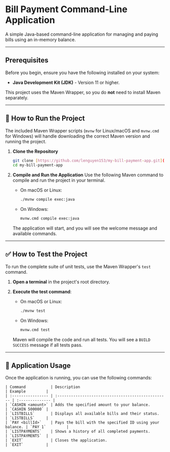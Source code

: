 # Bill Payment Command-Line Application

A simple Java-based command-line application for managing and paying bills using an in-memory balance.

---

## Prerequisites

Before you begin, ensure you have the following installed on your system:
* **Java Development Kit (JDK)** - Version 11 or higher.

This project uses the Maven Wrapper, so you do **not** need to install Maven separately.

---

## 🚀 How to Run the Project

The included Maven Wrapper scripts (`mvnw` for Linux/macOS and `mvnw.cmd` for Windows) will handle downloading the correct Maven version and running the project.

1.  **Clone the Repository**
    ```sh
    git clone [https://github.com/lenguyen153/my-bill-payment-app.git](https://github.com/lenguyen153/my-bill-payment-app.git)
    cd my-bill-payment-app
    ```

2.  **Compile and Run the Application**
    Use the following Maven command to compile and run the project in your terminal.

    * On macOS or Linux:
        ```sh
        ./mvnw compile exec:java
        ```
    * On Windows:
        ```sh
        mvnw.cmd compile exec:java
        ```

    The application will start, and you will see the welcome message and available commands.

---

## ✅ How to Test the Project

To run the complete suite of unit tests, use the Maven Wrapper's `test` command.

1.  **Open a terminal** in the project's root directory.

2.  **Execute the test command**:

    * On macOS or Linux:
        ```sh
        ./mvnw test
        ```
    * On Windows:
        ```sh
        mvnw.cmd test
        ```
    Maven will compile the code and run all tests. You will see a `BUILD SUCCESS` message if all tests pass.

---

## 📝 Application Usage

Once the application is running, you can use the following commands:
```
| Command           | Description                                        | Example         |
| :---------------- | :------------------------------------------------- | :-------------- |
| `CASHIN <amount>` | Adds the specified amount to your balance.         | `CASHIN 500000` |
| `LISTBILLS`       | Displays all available bills and their status.     | `LISTBILLS`     |
| `PAY <billId>`    | Pays the bill with the specified ID using your balance. | `PAY 1`         |
| `LISTPAYMENTS`    | Shows a history of all completed payments.         | `LISTPAYMENTS`  |
| `EXIT`            | Closes the application.                            | `EXIT`          |
```